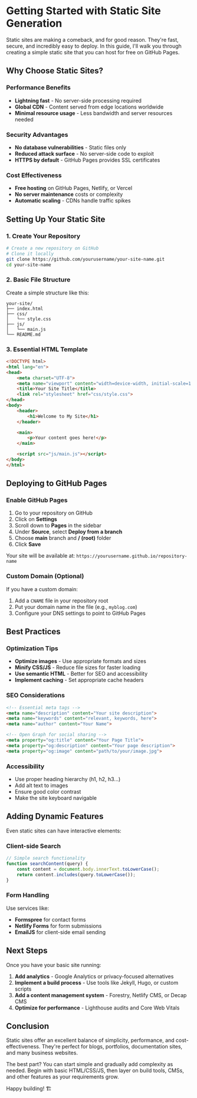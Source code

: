 # Getting Started with Static Site Generation

Static sites are making a comeback, and for good reason. They're fast, secure, and incredibly easy to deploy. In this guide, I'll walk you through creating a simple static site that you can host for free on GitHub Pages.

## Why Choose Static Sites?

### Performance Benefits
- **Lightning fast** - No server-side processing required
- **Global CDN** - Content served from edge locations worldwide
- **Minimal resource usage** - Less bandwidth and server resources needed

### Security Advantages
- **No database vulnerabilities** - Static files only
- **Reduced attack surface** - No server-side code to exploit
- **HTTPS by default** - GitHub Pages provides SSL certificates

### Cost Effectiveness
- **Free hosting** on GitHub Pages, Netlify, or Vercel
- **No server maintenance** costs or complexity
- **Automatic scaling** - CDNs handle traffic spikes

## Setting Up Your Static Site

### 1. Create Your Repository

```bash
# Create a new repository on GitHub
# Clone it locally
git clone https://github.com/yourusername/your-site-name.git
cd your-site-name
```

### 2. Basic File Structure

Create a simple structure like this:

```
your-site/
├── index.html
├── css/
│   └── style.css
├── js/
│   └── main.js
└── README.md
```

### 3. Essential HTML Template

```html
<!DOCTYPE html>
<html lang="en">
<head>
    <meta charset="UTF-8">
    <meta name="viewport" content="width=device-width, initial-scale=1.0">
    <title>Your Site Title</title>
    <link rel="stylesheet" href="css/style.css">
</head>
<body>
    <header>
        <h1>Welcome to My Site</h1>
    </header>

    <main>
        <p>Your content goes here!</p>
    </main>

    <script src="js/main.js"></script>
</body>
</html>
```

## Deploying to GitHub Pages

### Enable GitHub Pages

1. Go to your repository on GitHub
2. Click on **Settings**
3. Scroll down to **Pages** in the sidebar
4. Under **Source**, select **Deploy from a branch**
5. Choose **main** branch and **/ (root)** folder
6. Click **Save**

Your site will be available at: `https://yourusername.github.io/repository-name`

### Custom Domain (Optional)

If you have a custom domain:

1. Add a `CNAME` file in your repository root
2. Put your domain name in the file (e.g., `myblog.com`)
3. Configure your DNS settings to point to GitHub Pages

## Best Practices

### Optimization Tips

- **Optimize images** - Use appropriate formats and sizes
- **Minify CSS/JS** - Reduce file sizes for faster loading
- **Use semantic HTML** - Better for SEO and accessibility
- **Implement caching** - Set appropriate cache headers

### SEO Considerations

```html
<!-- Essential meta tags -->
<meta name="description" content="Your site description">
<meta name="keywords" content="relevant, keywords, here">
<meta name="author" content="Your Name">

<!-- Open Graph for social sharing -->
<meta property="og:title" content="Your Page Title">
<meta property="og:description" content="Your page description">
<meta property="og:image" content="path/to/your/image.jpg">
```

### Accessibility

- Use proper heading hierarchy (h1, h2, h3...)
- Add alt text to images
- Ensure good color contrast
- Make the site keyboard navigable

## Adding Dynamic Features

Even static sites can have interactive elements:

### Client-side Search

```javascript
// Simple search functionality
function searchContent(query) {
    const content = document.body.innerText.toLowerCase();
    return content.includes(query.toLowerCase());
}
```

### Form Handling

Use services like:
- **Formspree** for contact forms
- **Netlify Forms** for form submissions
- **EmailJS** for client-side email sending

## Next Steps

Once you have your basic site running:

1. **Add analytics** - Google Analytics or privacy-focused alternatives
2. **Implement a build process** - Use tools like Jekyll, Hugo, or custom scripts
3. **Add a content management system** - Forestry, Netlify CMS, or Decap CMS
4. **Optimize for performance** - Lighthouse audits and Core Web Vitals

## Conclusion

Static sites offer an excellent balance of simplicity, performance, and cost-effectiveness. They're perfect for blogs, portfolios, documentation sites, and many business websites.

The best part? You can start simple and gradually add complexity as needed. Begin with basic HTML/CSS/JS, then layer on build tools, CMSs, and other features as your requirements grow.

Happy building! 🏗️